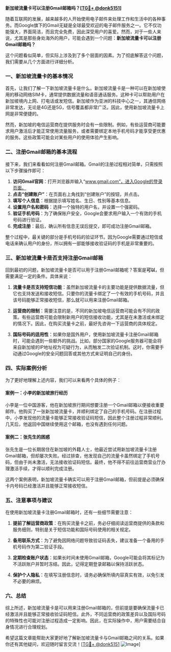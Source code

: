 **新加坡流量卡可以注册Gmail邮箱吗？[[TG💪+ @donk5151](https://t.me/s/donk5151)]**

随着互联网的发展，越来越多的人开始使用电子邮件来处理工作和生活中的各种事务。而Google旗下的Gmail无疑是全球最受欢迎的电子邮件服务之一。它不仅功能强大，界面简洁，而且完全免费，因此深受用户的喜爱。然而，对于一些人来说，尤其是那些身处海外的用户，可能会遇到一个问题：**新加坡流量卡可以注册Gmail邮箱吗？**

这个问题看似简单，但实际上涉及到了多个层面的因素。为了彻底解答这个问题，我们需要从几个方面进行详细分析。

### 一、新加坡流量卡的基本情况

首先，让我们了解一下新加坡流量卡是什么。新加坡流量卡是一种可以在新加坡使用的移动网络SIM卡，通常提供数据流量和语音通话服务。这种卡可以帮助用户在新加坡境内上网、打电话或发短信。新加坡作为亚洲的科技中心之一，其通信网络非常发达，无论是4G还是5G，信号覆盖都非常广泛。因此，使用新加坡流量卡上网是非常便捷的。

然而，新加坡的电信运营商在提供服务时会有一些限制。例如，有些运营商可能要求用户激活后才能正常使用流量服务，或者需要绑定本地手机号码才能享受更优惠的服务。这些政策可能会对某些用户的使用体验产生影响。

### 二、注册Gmail邮箱的基本流程

接下来，我们来看看如何注册Gmail邮箱。Gmail的注册过程相对简单，只需按照以下步骤操作即可：

1. **访问Gmail官网**：打开浏览器并输入“www.gmail.com”，进入Google的登录页面。
2. **点击“创建账户”**：在页面右上角找到“创建账户”的按钮，并点击。
3. **填写个人信息**：根据提示填写姓名、生日、性别等基本信息。
4. **设置用户名和密码**：选择一个独特的用户名，并设置一个强密码。
5. **验证手机号码**：为了确保账户安全，Google会要求用户输入一个有效的手机号码进行验证。
6. **完成注册**：最后，确认所有信息无误后提交，即可成功注册Gmail邮箱。

整个过程中，最关键的部分是手机号码的验证环节。因为Google需要通过短信或电话来确认用户的身份，所以拥有一部能够接收验证码的手机是非常重要的。

### 三、新加坡流量卡是否支持注册Gmail邮箱

回到最初的问题，新加坡流量卡是否可以用于注册Gmail邮箱呢？答案是**可以**，但需要满足一定的条件。具体来说：

1. **流量卡是否支持短信功能**：虽然新加坡流量卡的主要功能是提供数据流量，但它也支持发送和接收短信。只要你的流量卡绑定了一个有效的手机号码，并且该号码能够正常接收短信，那么就可以用来注册Gmail邮箱。
   
2. **运营商的限制**：需要注意的是，不同的新加坡电信运营商可能会有不同的政策。有些运营商可能会限制新用户的短信接收功能，尤其是在未激活或未绑定的情况下。因此，在购买流量卡之前，最好先咨询一下运营商的具体规定。

3. **国际号码的适用性**：如果你是国外用户，使用新加坡流量卡注册Gmail邮箱时，可能会遇到一些额外的挑战。比如，部分国家的Google服务器可能会将来自新加坡的IP地址视为可疑行为，从而触发二次验证机制。这时，你需要手动通过Google的安全问题回答或其他方式来证明自己的身份。

### 四、实际案例分析

为了更好地理解上述内容，我们可以来看两个具体的例子：

#### 案例一：小李的新加坡旅行经历
小李是一位中国游客，他在新加坡旅行期间想要注册一个Gmail邮箱以便接收重要邮件。他购买了一张新加坡流量卡，并顺利绑定了自己的手机号码。在注册过程中，小李发现他的流量卡能够正常接收验证码短信，因此整个注册过程非常顺利。几天后，他返回中国继续使用这个邮箱，也没有遇到任何问题。

#### 案例二：张先生的困惑
张先生是一位长期居住在新加坡的外籍人士，他最近尝试用新加坡流量卡注册Gmail邮箱，但却屡次失败。经过排查，他发现自己的流量卡虽然绑定了手机号码，但由于尚未激活，无法接收验证码短信。最终，他不得不前往运营商营业厅办理激活手续，才得以顺利完成注册。

这两个案例表明，新加坡流量卡确实可以用于注册Gmail邮箱，但前提是必须确保卡内号码已经激活并且能够正常接收短信。

### 五、注意事项与建议

在使用新加坡流量卡注册Gmail邮箱时，还有一些细节需要注意：

1. **提前了解运营商政策**：在购买流量卡之前，务必仔细阅读运营商提供的条款和服务细则，特别是关于短信功能和国际号码使用的相关规定。
   
2. **备用联系方式**：为了避免因网络问题导致验证码丢失，建议准备一个备用的手机号码作为第二验证手段。

3. **定期检查账户状态**：如果长时间未使用Gmail邮箱，Google可能会将其标记为不活跃账户并暂时冻结。因此，记得定期登录邮箱以保持活跃状态。

4. **保护个人隐私**：在填写注册信息时，请务必确保所填内容真实有效，以免引发不必要的麻烦。

### 六、总结

综上所述，新加坡流量卡是可以用来注册Gmail邮箱的，但前提是要确保流量卡已经激活并且能够正常接收验证码短信。此外，不同运营商的政策差异以及国际号码的特殊性也可能对注册过程造成一定影响。因此，在实际操作中，用户需要结合自身情况进行合理规划。

希望这篇文章能帮助大家更好地了解新加坡流量卡与Gmail邮箱之间的关系。如果你还有其他疑问，欢迎随时留言交流！[[TG💪+ @donk5151](https://t.me/s/donk5151) ![Image](https://i.postimg.cc/rwNCRYN7/Snipaste-2025-04-30-17-27-05.png)]